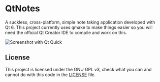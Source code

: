 # QtNotes

A suckless, cross-platform, simple note taking application developed with Qt 6. This project currently uses qmake to make things easier so you will need the official Qt Creator IDE to compile and work on this.

![Screenshot with Qt Quick](https://user-images.githubusercontent.com/37254797/178407864-5413f96a-e07e-477f-a77f-3d2a170bb196.png)

## License

This project is licensed under the GNU GPL v3, check what you can and cannot do with this code in the [LICENSE](/LICENSE) file.
